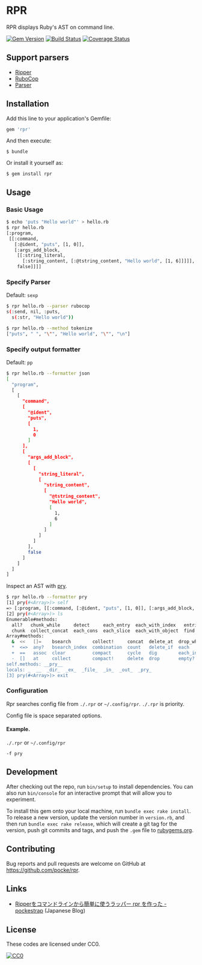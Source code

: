 # RPR

RPR displays Ruby's AST on command line.

[![Gem Version](https://badge.fury.io/rb/rpr.svg)](https://badge.fury.io/rb/rpr)
[![Build Status](https://travis-ci.org/pocke/rpr.svg?branch=master)](https://travis-ci.org/pocke/rpr)
[![Coverage Status](https://coveralls.io/repos/github/pocke/rpr/badge.svg?branch=coverage)](https://coveralls.io/github/pocke/rpr?branch=coverage)

## Support parsers

- [Ripper](http://ruby-doc.org/stdlib-2.3.0/libdoc/ripper/rdoc/Ripper.html)
- [RuboCop](https://github.com/bbatsov/rubocop)
- [Parser](https://github.com/whitequark/parser)

## Installation

Add this line to your application's Gemfile:

```ruby
gem 'rpr'
```

And then execute:

    $ bundle

Or install it yourself as:

    $ gem install rpr

## Usage

### Basic Usage

```sh
$ echo 'puts "Hello world"' > hello.rb
$ rpr hello.rb
[:program,
 [[:command,
   [:@ident, "puts", [1, 0]],
   [:args_add_block,
    [[:string_literal,
      [:string_content, [:@tstring_content, "Hello world", [1, 6]]]]],
    false]]]]
```

### Specify Parser

Default: `sexp`

```sh
$ rpr hello.rb --parser rubocop
s(:send, nil, :puts,
  s(:str, "Hello world"))
```

```sh
$ rpr hello.rb --method tokenize
["puts", " ", "\"", "Hello world", "\"", "\n"]
```

### Specify output formatter

Default: `pp`

```sh
$ rpr hello.rb --formatter json
[
  "program",
  [
    [
      "command",
      [
        "@ident",
        "puts",
        [
          1,
          0
        ]
      ],
      [
        "args_add_block",
        [
          [
            "string_literal",
            [
              "string_content",
              [
                "@tstring_content",
                "Hello world",
                [
                  1,
                  6
                ]
              ]
            ]
          ]
        ],
        false
      ]
    ]
  ]
]
```

Inspect an AST with [pry](https://github.com/pry/pry).

```sh
$ rpr hello.rb --formatter pry
[1] pry(#<Array>)> self
=> [:program, [[:command, [:@ident, "puts", [1, 0]], [:args_add_block, [[:string_literal, [:string_content, [:@tstring_content, "Hello world", [1, 6]]]]], false]]]]
[2] pry(#<Array>)> ls
Enumerable#methods:
  all?   chunk_while     detect     each_entry  each_with_index   entries  find_all  grep    group_by  lazy  max_by   min     minmax     none?  partition  slice_after   slice_when
  chunk  collect_concat  each_cons  each_slice  each_with_object  find     flat_map  grep_v  inject    max   member?  min_by  minmax_by  one?   reduce     slice_before  sort_by
Array#methods:
  &  <<   []=    bsearch        collect!     concat  delete_at  drop_while  eql?        first     hash      inspect  length  permutation         product  reject!               reverse       rotate   select!    shuffle!  sort      take_while  to_s       unshift
  *  <=>  any?   bsearch_index  combination  count   delete_if  each        fetch       flatten   include?  join     map     pop                 push     repeated_combination  reverse!      rotate!  shelljoin  size      sort!     to_a        transpose  values_at
  +  ==   assoc  clear          compact      cycle   dig        each_index  fill        flatten!  index     keep_if  map!    pretty_print        rassoc   repeated_permutation  reverse_each  sample   shift      slice     sort_by!  to_ary      uniq       zip
  -  []   at     collect        compact!     delete  drop       empty?      find_index  frozen?   insert    last     pack    pretty_print_cycle  reject   replace               rindex        select   shuffle    slice!    take      to_h        uniq!      |
self.methods: __pry__
locals: _  __  _dir_  _ex_  _file_  _in_  _out_  _pry_
[3] pry(#<Array>)> exit
```

### Configuration

Rpr searches config file from `./.rpr` or `~/.config/rpr`. `./.rpr` is priority.

Config file is space separated options.

#### Example.

`./.rpr` or `~/.config/rpr`

```
-f pry
```


## Development

After checking out the repo, run `bin/setup` to install dependencies. You can also run `bin/console` for an interactive prompt that will allow you to experiment.

To install this gem onto your local machine, run `bundle exec rake install`. To release a new version, update the version number in `version.rb`, and then run `bundle exec rake release`, which will create a git tag for the version, push git commits and tags, and push the `.gem` file to [rubygems.org](https://rubygems.org).

## Contributing

Bug reports and pull requests are welcome on GitHub at https://github.com/pocke/rpr.


## Links

- [Ripperをコマンドラインから簡単に使うラッパー rpr を作った - pockestrap](http://pocke.hatenablog.com/entry/2016/05/19/234740) (Japanese Blog)


License
-------

These codes are licensed under CC0.

[![CC0](http://i.creativecommons.org/p/zero/1.0/88x31.png "CC0")](http://creativecommons.org/publicdomain/zero/1.0/deed.en)
